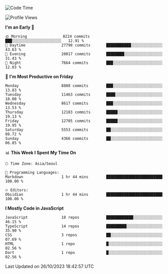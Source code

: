 <!--START_SECTION:waka-->
![Code Time](http://img.shields.io/badge/Code%20Time-5%2C336%20hrs%2044%20mins-blue)

![Profile Views](http://img.shields.io/badge/Profile%20Views-0-blue)

**I'm an Early 🐤** 

```text
🌞 Morning                8224 commits        ███░░░░░░░░░░░░░░░░░░░░░░   12.91 % 
🌆 Daytime                27790 commits       ███████████░░░░░░░░░░░░░░   43.63 % 
🌃 Evening                20017 commits       ████████░░░░░░░░░░░░░░░░░   31.43 % 
🌙 Night                  7664 commits        ███░░░░░░░░░░░░░░░░░░░░░░   12.03 % 
```
📅 **I'm Most Productive on Friday** 

```text
Monday                   8808 commits        ███░░░░░░░░░░░░░░░░░░░░░░   13.83 % 
Tuesday                  11463 commits       ████░░░░░░░░░░░░░░░░░░░░░   18.00 % 
Wednesday                8617 commits        ███░░░░░░░░░░░░░░░░░░░░░░   13.53 % 
Thursday                 12183 commits       █████░░░░░░░░░░░░░░░░░░░░   19.13 % 
Friday                   12705 commits       █████░░░░░░░░░░░░░░░░░░░░   19.95 % 
Saturday                 5553 commits        ██░░░░░░░░░░░░░░░░░░░░░░░   08.72 % 
Sunday                   4366 commits        ██░░░░░░░░░░░░░░░░░░░░░░░   06.85 % 
```


📊 **This Week I Spent My Time On** 

```text
🕑︎ Time Zone: Asia/Seoul

💬 Programming Languages: 
Markdown                 1 hr 44 mins        █████████████████████████   100.00 % 

🔥 Editors: 
Obsidian                 1 hr 44 mins        █████████████████████████   100.00 % 
```

**I Mostly Code in JavaScript** 

```text
JavaScript               18 repos            ████████████░░░░░░░░░░░░░   46.15 % 
TypeScript               14 repos            █████████░░░░░░░░░░░░░░░░   35.90 % 
CSS                      3 repos             ██░░░░░░░░░░░░░░░░░░░░░░░   07.69 % 
HTML                     1 repo              █░░░░░░░░░░░░░░░░░░░░░░░░   02.56 % 
Dart                     1 repo              █░░░░░░░░░░░░░░░░░░░░░░░░   02.56 % 
```




 Last Updated on 26/10/2023 18:42:57 UTC
<!--END_SECTION:waka-->
